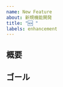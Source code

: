 ```yaml
---
name: New Feature
about: 新規機能開発
title: "🆕 "
labels: enhancement
---
```


## 概要

<!-- ここに新機能の概要や背景、なぜこの機能が必要かを簡潔に記載してください。例: 現在の課題や追加したい理由など。 -->

## ゴール

<!-- このIssueが完了したときに達成されているべき状態や成果物を具体的に記載してください。例: どのような機能が追加されているか、ユーザーがどのように利用できるかなど。 -->
